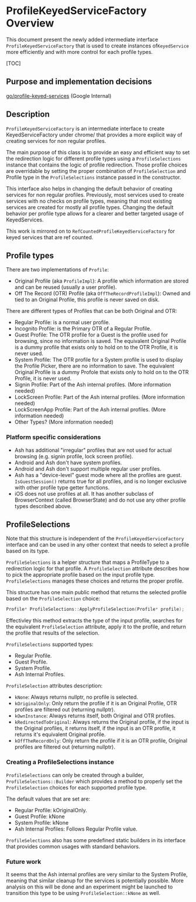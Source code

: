 # ProfileKeyedServiceFactory Overview

This document present the newly added intermediate interface
`ProfileKeyedServiceFactory` that is used to create instances of`KeyedService`
more efficiently and with more control for each profile types.

[TOC]

## Purpose and implementation decisions

[go/profile-keyed-services](https://goto.google.com/profile-keyed-services)
(Google Internal)

## Description

`ProfileKeyedServiceFactory` is an intermediate interface to create
KeyedServiceFactory under chrome/ that provides a more explicit way of creating
services for non regular profiles.

The main purpose of this class is to provide an easy and efficient way to set
the redirection logic for different profile types using a `ProfileSelections`
instance that contains the logic of profile redirection. Those profile choices
are overridable by setting the proper combination of `ProfileSelection` and
Profile type in the `ProfileSelections` instance passed in the constructor.

This interface also helps in changing the default behavior of creating
services for non regular profiles. Previously, most services used to create
services with no checks on profile types, meaning that most existing services
are created for mostly all profile types. Changing the default behavior per
profile type allows for a clearer and better targeted usage of KeyedServices.

This work is mirrored on to `RefCountedProfileKeyedServiceFactory` for keyed
services that are ref counted.

## Profile types

There are two implementations of `Profile`:
- Original Profile (aka `ProfileImpl`): A profile which information are stored
and can be reused (usually a user profile).
- Off The Record (OTR) Profile (aka `OffTheRecordProfileImpl`): Owned and tied
to an Original Profile, this profile is never saved on disk.

There are different types of Profiles that can be both Original and OTR:
- Regular Profile: is a normal user profile.
- Incognito Profile: is the Primary OTR of a Regular Profile.
- Guest Profile: The OTR profile for a Guest is the profile used for browsing,
since no information is saved. The equivalent Original Profile is a dummy
profile that exists only to hold on to the OTR Profile, it is never used.
- System Profile: The OTR profile for a System profile is used to display the
Profile Picker, there are no information to save. The equivalent Original
Profile is a dummy Profole that exists only to hold on to the OTR Profile, it is
never used.
- Signin Profile: Part of the Ash internal profiles. (More information needed)
- LockScreen Profile: Part of the Ash internal profiles. (More information
needed)
- LockScreenApp Profile: Part of the Ash internal profiles. (More information
needed)
- Other Types? (More information needed)

### Platform specific considerations

- Ash has additional "irregular" profiles that are not used for actual browsing
(e.g. signin profile, lock screen profile).
- Android and Ash don't have system profiles.
- Android and Ash don't support multiple regular user profiles.
- Ash has a "device-level" guest mode where all the profiles are
guest. `IsGuestSession()` returns true for all profiles, and is no longer
exclusive with other profile type getter functions.
- iOS does not use profiles at all. It has another subclass of BrowserContext
(called BrowserState) and do not use any other profile types described above.

## ProfileSelections

Note that this structure is independent of the `ProfileKeyedServiceFactory`
interface and can be used in any other context that needs to select a profile
based on its type.

`ProfileSelections` is a helper structure that maps a ProfileType to a
redirection logic for that profile. A `ProfileSelection` attribute describes how
to pick the appropriate profile based on the input profile type.
`ProfileSelections` manages these choices and returns the proper profile.

This structure has one main public method that returns the selected profile
based on the `ProfileSelection` choice:
```c++
Profile* ProfileSelections::ApplyProfileSelection(Profile* profile);
```
Effectivley this method extracts the type of the input profile, searches for the
equivalent `ProfileSelection` attribute, apply it to the profile, and return the
profile that results of the selection.

`ProfileSelections` supported types:
* Regular Profile.
* Guest Profile.
* System Profile.
* Ash Internal Profiles.

`ProfileSelection` attributes description:
* `kNone`: Always returns nullptr, no profile is selected.
* `kOriginalOnly`: Only return the profile if it is an Original Profile, OTR
profiles are filtered out (returning nullptr).
* `kOwnInstance`: Always returns itself, both Original and OTR profiles.
* `kRedirectedToOriginal`: Always returns the Original profile, if the input is
the Original profiles, it returns itself, if the input is an OTR profile, it
returns it's equivalent Original profile.
* `kOffTheRecordOnly`: Only return the profile if it is an OTR profile, Original
profiles are filtered out (returning nullptr).

### Creating a ProfileSelections instance

`ProfileSelections` can only be created through a builder,
`ProfileSelections::Builder` which provides a method to properly set the
`ProfileSelection` choices for each supported profile type.

The default values that are set are:
- Regular Profile: kOriginalOnly.
- Guest Profile: kNone
- System Profile: kNone
- Ash Internal Profiles: Follows Regular Profile value.

`ProfileSelections` also has some predefined static builders in its interface
that provides common usages with standard behaviors.

### Future work
It seems that the Ash internal profiles are very similar to the System Profile,
meaning that similar cleanup for the services is potentially possible. More
analysis on this will be done and an experiment might be launched to transition
this type to be using `ProfileSelection::kNone` as well.
